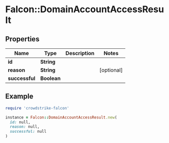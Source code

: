 # Falcon::DomainAccountAccessResult

## Properties

| Name | Type | Description | Notes |
| ---- | ---- | ----------- | ----- |
| **id** | **String** |  |  |
| **reason** | **String** |  | [optional] |
| **successful** | **Boolean** |  |  |

## Example

```ruby
require 'crowdstrike-falcon'

instance = Falcon::DomainAccountAccessResult.new(
  id: null,
  reason: null,
  successful: null
)
```

